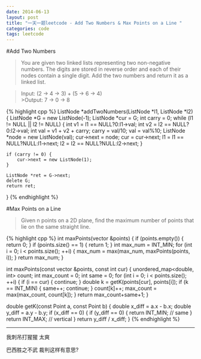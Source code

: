 ```yaml
---
date: 2014-06-13
layout: post
title: "一天一题leetcode - Add Two Numbers & Max Points on a Line "
categories: code
tags: leetcode
---
```


#Add Two Numbers
>You are given two linked lists representing two non-negative numbers. The digits are stored in reverse order and each of their nodes contain a single digit. Add the two numbers and return it as a linked list.   

<!--more-->
>Input: (2 -> 4 -> 3) + (5 -> 6 -> 4)   
	>Output: 7 -> 0 -> 8   

{% highlight cpp %}
ListNode *addTwoNumbers(ListNode *l1, ListNode *l2) {
	ListNode *G = new ListNode(-1);
	ListNode *cur = G;
	int carry = 0;
	while (l1 != NULL || l2 != NULL) {
		int v1 = l1 == NULL?0:l1->val;
		int v2 = l2 == NULL?0:l2->val;
		int val = v1 + v2 + carry;
		carry = val/10;
		val = val%10;
		ListNode *node = new ListNode(val);
		cur->next = node;
		cur = cur->next;
		l1 = l1 == NULL?NULL:l1->next;
		l2 = l2 == NULL?NULL:l2->next;
	}

	if (carry != 0) {
		cur->next = new ListNode(1);
	}

	ListNode *ret = G->next;
	delete G;
	return ret;
}
{% endhighlight %}

#Max Points on a Line
>Given n points on a 2D plane, find the maximum number of points that lie on the same straight line.   

{% highlight cpp %}
int maxPoints(vector<Point> &points) {
	if (points.empty()) {
		return 0;
	}
	if (points.size() == 1) {
		return 1;
	}
	int max_num = INT_MIN;
	for (int i = 0; i < points.size(); ++i) {
		max_num = max(max_num, maxPoints(points, i));
	}
	return max_num;
}

int maxPoints(const vector<Point> &points, const int cur) {
	unordered_map<double, int> count;
	int max_count = 0;
	int same = 0;
	for (int i = 0; i < points.size(); ++i) {
		if (i == cur) {
			continue;
		}
		double k = getK(points[cur], points[i]);
		if (k == INT_MIN) {
			same++;
			continue;
		}
		count[k]++;
		max_count = max(max_count, count[k]);
	}
	return max_count+same+1;
}

double getK(const Point a, const Point b) {
	double x_diff = a.x - b.x;
	double y_diff = a.y - b.y;
	if (x_diff == 0) {
		if (y_diff == 0) {
			return INT_MIN;  // same
		}
		return INT_MAX;  // vertical
	}
	return y_diff / x_diff;
}
{% endhighlight %}

---
我刺吊打猩猩 太爽   

巴西胜之不武 裁判这样有意思?   
